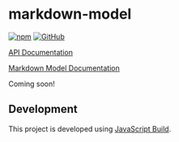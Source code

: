 # markdown-model

[![npm](https://img.shields.io/npm/v/markdown-model)](https://www.npmjs.com/package/markdown-model)
[![GitHub](https://img.shields.io/github/license/craigahobbs/markdown-model)](https://github.com/craigahobbs/markdown-model/blob/main/LICENSE)

[API Documentation](https://craigahobbs.github.io/markdown-model/)

[Markdown Model Documentation](https://craigahobbs.github.io/markdown-model/doc/#name=Markdown)

Coming soon!


## Development

This project is developed using [JavaScript Build](https://github.com/craigahobbs/javascript-build#readme).
